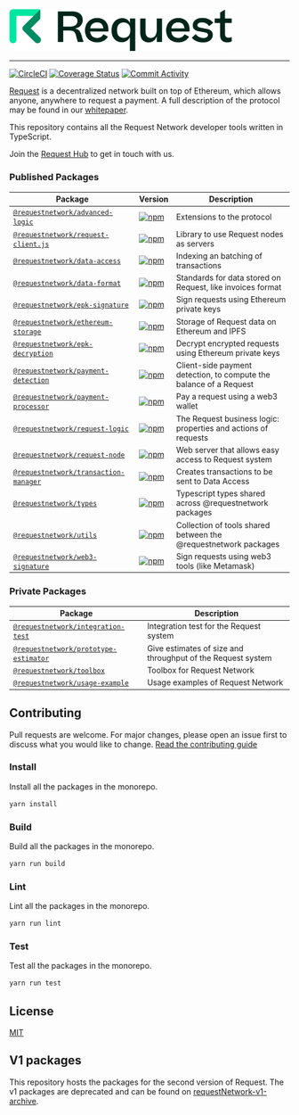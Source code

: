 <img src="https://raw.githubusercontent.com/RequestNetwork/Request/master/Hubs/Request%20Logos/OnLight/png/Request_onlight_reg_green.png" width="400px" >

---

[![CircleCI](https://img.shields.io/circleci/project/github/RequestNetwork/requestNetwork/master.svg)](https://circleci.com/gh/RequestNetwork/requestNetwork)
[![Coverage Status](https://coveralls.io/repos/github/RequestNetwork/requestNetwork/badge.svg?branch=master)](https://coveralls.io/github/RequestNetwork/requestNetwork?branch=master)
[![Commit Activity](https://img.shields.io/github/commit-activity/m/RequestNetwork/requestNetwork.svg?color=green)](https://github.com/RequestNetwork/requestNetwork/pulse/monthly)

[Request][website-url] is a decentralized network built on top of Ethereum, which allows anyone, anywhere to request a payment. A full description of the protocol may be found in our [whitepaper][whitepaper-url].

This repository contains all the Request Network developer tools written in TypeScript.

Join the [Request Hub][requesthub-slack-url] to get in touch with us.

[website-url]: https://request.network
[whitepaper-url]: https://request.network/assets/pdf/request_whitepaper.pdf
[requesthub-slack-url]: https://request-slack.herokuapp.com/

### Published Packages

| Package                                                                | Version                                                                                                                                           | Description                                                        |
| ---------------------------------------------------------------------- | ------------------------------------------------------------------------------------------------------------------------------------------------- | ------------------------------------------------------------------ |
| [`@requestnetwork/advanced-logic`](/packages/advanced-logic)           | [![npm](https://img.shields.io/npm/v/@requestnetwork/advanced-logic.svg)](https://www.npmjs.com/package/@requestnetwork/advanced-logic)           | Extensions to the protocol                                         |
| [`@requestnetwork/request-client.js`](/packages/request-client.js)     | [![npm](https://img.shields.io/npm/v/@requestnetwork/request-client.js.svg)](https://www.npmjs.com/package/@requestnetwork/request-client.js)     | Library to use Request nodes as servers                            |
| [`@requestnetwork/data-access`](/packages/data-access)                 | [![npm](https://img.shields.io/npm/v/@requestnetwork/data-access.svg)](https://www.npmjs.com/package/@requestnetwork/data-access)                 | Indexing an batching of transactions                               |
| [`@requestnetwork/data-format`](/packages/data-format)                 | [![npm](https://img.shields.io/npm/v/@requestnetwork/data-format.svg)](https://www.npmjs.com/package/@requestnetwork/data-format)                 | Standards for data stored on Request, like invoices format         |
| [`@requestnetwork/epk-signature`](/packages/epk-signature)             | [![npm](https://img.shields.io/npm/v/@requestnetwork/epk-signature.svg)](https://www.npmjs.com/package/@requestnetwork/epk-signature)             | Sign requests using Ethereum private keys                          |
| [`@requestnetwork/ethereum-storage`](/packages/ethereum-storage)       | [![npm](https://img.shields.io/npm/v/@requestnetwork/ethereum-storage.svg)](https://www.npmjs.com/package/@requestnetwork/ethereum-storage)       | Storage of Request data on Ethereum and IPFS                       |
| [`@requestnetwork/epk-decryption`](/packages/epk-decryption)           | [![npm](https://img.shields.io/npm/v/@requestnetwork/epk-decryption.svg)](https://www.npmjs.com/package/@requestnetwork/epk-decryption)           | Decrypt encrypted requests using Ethereum private keys             |
| [`@requestnetwork/payment-detection`](/packages/payment-detection)     | [![npm](https://img.shields.io/npm/v/@requestnetwork/payment-detection.svg)](https://www.npmjs.com/package/@requestnetwork/payment-detection)     | Client-side payment detection, to compute the balance of a Request |
| [`@requestnetwork/payment-processor`](/packages/payment-processor)     | [![npm](https://img.shields.io/npm/v/@requestnetwork/payment-processor.svg)](https://www.npmjs.com/package/@requestnetwork/payment-processor)     | Pay a request using a web3 wallet                                  |
| [`@requestnetwork/request-logic`](/packages/request-logic)             | [![npm](https://img.shields.io/npm/v/@requestnetwork/request-logic.svg)](https://www.npmjs.com/package/@requestnetwork/request-logic)             | The Request business logic: properties and actions of requests     |
| [`@requestnetwork/request-node`](/packages/request-node)               | [![npm](https://img.shields.io/npm/v/@requestnetwork/request-node.svg)](https://www.npmjs.com/package/@requestnetwork/request-node)               | Web server that allows easy access to Request system               |
| [`@requestnetwork/transaction-manager`](/packages/transaction-manager) | [![npm](https://img.shields.io/npm/v/@requestnetwork/transaction-manager.svg)](https://www.npmjs.com/package/@requestnetwork/transaction-manager) | Creates transactions to be sent to Data Access                     |
| [`@requestnetwork/types`](/packages/types)                             | [![npm](https://img.shields.io/npm/v/@requestnetwork/types.svg)](https://www.npmjs.com/package/@requestnetwork/types)                             | Typescript types shared across @requestnetwork packages            |
| [`@requestnetwork/utils`](/packages/utils)                             | [![npm](https://img.shields.io/npm/v/@requestnetwork/utils.svg)](https://www.npmjs.com/package/@requestnetwork/utils)                             | Collection of tools shared between the @requestnetwork packages    |
| [`@requestnetwork/web3-signature`](/packages/web3-signature)           | [![npm](https://img.shields.io/npm/v/@requestnetwork/web3-signature.svg)](https://www.npmjs.com/package/@requestnetwork/web3-signature)           | Sign requests using web3 tools (like Metamask)                     |

### Private Packages

| Package                                                                | Description                                                 |
| ---------------------------------------------------------------------- | ----------------------------------------------------------- |
| [`@requestnetwork/integration-test`](/packages/integration-test)       | Integration test for the Request system                     |
| [`@requestnetwork/prototype-estimator`](/packages/prototype-estimator) | Give estimates of size and throughput of the Request system |
| [`@requestnetwork/toolbox`](/packages/toolbox)                         | Toolbox for Request Network                                 |
| [`@requestnetwork/usage-example`](/packages/usage-example)             | Usage examples of Request Network                           |

## Contributing

Pull requests are welcome. For major changes, please open an issue first to discuss what you would like to change.
[Read the contributing guide](https://github.com/RequestNetwork/requestNetwork/blob/master/CONTRIBUTING.md)

### Install

Install all the packages in the monorepo.

```bash
yarn install
```

### Build

Build all the packages in the monorepo.

```bash
yarn run build
```

### Lint

Lint all the packages in the monorepo.

```bash
yarn run lint
```

### Test

Test all the packages in the monorepo.

```bash
yarn run test
```

## License

[MIT](https://github.com/RequestNetwork/requestNetwork/blob/master/LICENSE)

## V1 packages

This repository hosts the packages for the second version of Request. The v1 packages are deprecated and can be found on [requestNetwork-v1-archive](https://github.com/RequestNetwork/requestNetwork-v1-archive).
